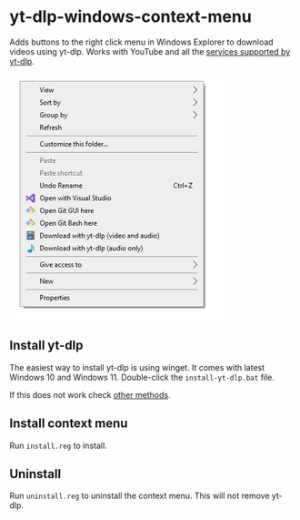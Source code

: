 # yt-dlp-windows-context-menu
Adds buttons to the right click menu in Windows Explorer to download videos using yt-dlp. Works with YouTube and all the [services supported by yt-dlp](https://github.com/yt-dlp/yt-dlp/blob/master/supportedsites.md).

![](screenshot.png)

## Install yt-dlp
The easiest way to install yt-dlp is using winget. It comes with latest Windows 10 and Windows 11. Double-click the `install-yt-dlp.bat` file.

If this does not work check [other methods](https://github.com/yt-dlp/yt-dlp/wiki/Installation#Windows).

## Install context menu
Run `install.reg` to install.

## Uninstall
Run `uninstall.reg` to uninstall the context menu. This will not remove yt-dlp.